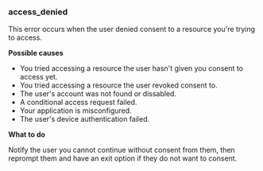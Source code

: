 ### access_denied

This error occurs when the user denied consent to a resource you're trying to access.     

**Possible causes**

* You tried accessing a resource the user hasn't given you consent to access yet.
* You tried accessing a resource the user revoked consent to.
* The user's account was not found or dissabled.
* A conditional access request failed.
* Your application is misconfigured.
* The user's device authentication failed.

**What to do**

Notify the user you cannot continue without consent from them, then reprompt them and have an exit option if they do not want to consent.   
